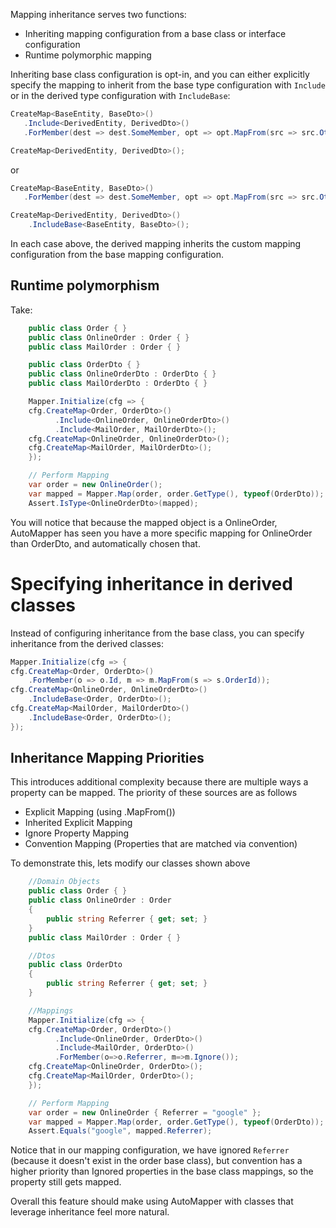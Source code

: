 Mapping inheritance serves two functions:

- Inheriting mapping configuration from a base class or interface configuration
- Runtime polymorphic mapping

Inheriting base class configuration is opt-in, and you can either explicitly specify the mapping to inherit from the base type configuration with `Include` or in the derived type configuration with `IncludeBase`:

```c#
CreateMap<BaseEntity, BaseDto>()
   .Include<DerivedEntity, DerivedDto>()
   .ForMember(dest => dest.SomeMember, opt => opt.MapFrom(src => src.OtherMember));

CreateMap<DerivedEntity, DerivedDto>();
```

or

```c#
CreateMap<BaseEntity, BaseDto>()
   .ForMember(dest => dest.SomeMember, opt => opt.MapFrom(src => src.OtherMember));

CreateMap<DerivedEntity, DerivedDto>()
    .IncludeBase<BaseEntity, BaseDto>();
```

In each case above, the derived mapping inherits the custom mapping configuration from the base mapping configuration.

## Runtime polymorphism

Take:
```c#
    public class Order { }
    public class OnlineOrder : Order { }
    public class MailOrder : Order { }

    public class OrderDto { }
    public class OnlineOrderDto : OrderDto { }
    public class MailOrderDto : OrderDto { }

    Mapper.Initialize(cfg => {
    cfg.CreateMap<Order, OrderDto>()
          .Include<OnlineOrder, OnlineOrderDto>()
          .Include<MailOrder, MailOrderDto>();
    cfg.CreateMap<OnlineOrder, OnlineOrderDto>();
    cfg.CreateMap<MailOrder, MailOrderDto>();
    });

    // Perform Mapping
    var order = new OnlineOrder();
    var mapped = Mapper.Map(order, order.GetType(), typeof(OrderDto));
    Assert.IsType<OnlineOrderDto>(mapped);
```
You will notice that because the mapped object is a OnlineOrder, AutoMapper has seen you have a more specific mapping for OnlineOrder than OrderDto, and automatically chosen that.

# Specifying inheritance in derived classes
Instead of configuring inheritance from the base class, you can specify inheritance from the derived classes:
```c#
Mapper.Initialize(cfg => {
cfg.CreateMap<Order, OrderDto>()
    .ForMember(o => o.Id, m => m.MapFrom(s => s.OrderId));
cfg.CreateMap<OnlineOrder, OnlineOrderDto>()
    .IncludeBase<Order, OrderDto>();
cfg.CreateMap<MailOrder, MailOrderDto>()
    .IncludeBase<Order, OrderDto>();
});
```
## Inheritance Mapping Priorities
This introduces additional complexity because there are multiple ways a property can be mapped. The priority of these sources are as follows

 - Explicit Mapping (using .MapFrom())
 - Inherited Explicit Mapping
 - Ignore Property Mapping
 - Convention Mapping (Properties that are matched via convention)

To demonstrate this, lets modify our classes shown above
```c#
    //Domain Objects
    public class Order { }
    public class OnlineOrder : Order 
    { 
        public string Referrer { get; set; }
    }
    public class MailOrder : Order { }

    //Dtos
    public class OrderDto
    {
        public string Referrer { get; set; }
    }

    //Mappings
    Mapper.Initialize(cfg => {
    cfg.CreateMap<Order, OrderDto>()
          .Include<OnlineOrder, OrderDto>()
          .Include<MailOrder, OrderDto>()
          .ForMember(o=>o.Referrer, m=>m.Ignore());
    cfg.CreateMap<OnlineOrder, OrderDto>();
    cfg.CreateMap<MailOrder, OrderDto>();
    });

    // Perform Mapping
    var order = new OnlineOrder { Referrer = "google" };
    var mapped = Mapper.Map(order, order.GetType(), typeof(OrderDto));
    Assert.Equals("google", mapped.Referrer);
```
Notice that in our mapping configuration, we have ignored `Referrer` (because it doesn't exist in the order base class), but convention has a higher priority than Ignored properties in the base class mappings, so the property still gets mapped.

Overall this feature should make using AutoMapper with classes that leverage inheritance feel more natural.